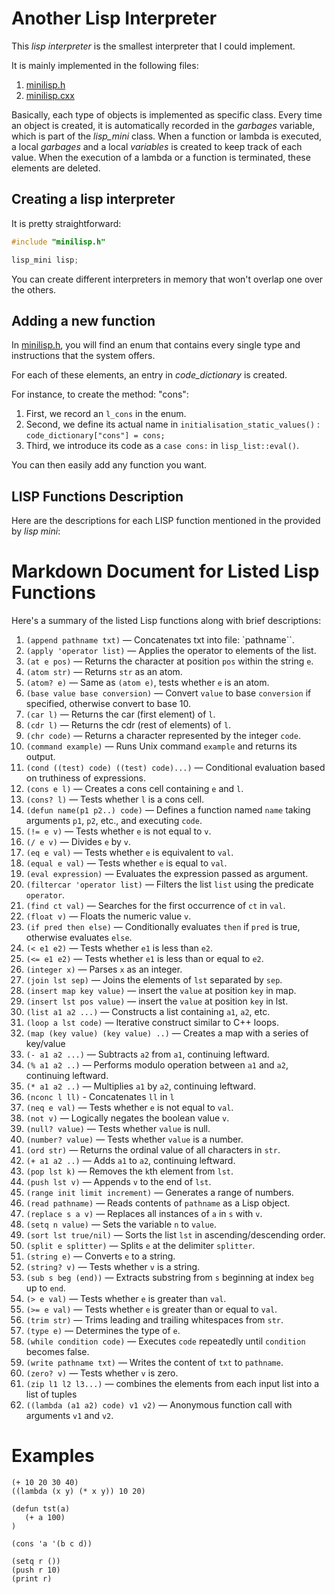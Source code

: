 # Another Lisp Interpreter

This _lisp interpreter_ is the smallest interpreter that I could implement.

It is mainly implemented in the following files:

1. [minilisp.h](https://github.com/naver/lispe/tree/master/editor/include/minilisp.h)
1. [minilisp.cxx](https://github.com/naver/lispe/tree/master/editor/src/minilisp.cxx)

Basically, each type of objects is implemented as specific class.
Every time an object is created, it is automatically recorded in the _garbages_ variable, which is part of the *lisp_mini* class.
When a function or lambda is executed, a local _garbages_ and a local _variables_ is created to keep track of each value.
When the execution of a lambda or a function is terminated, these elements are deleted.

## Creating a lisp interpreter

It is pretty straightforward:

```C++
#include "minilisp.h"

lisp_mini lisp;
```

You can create different interpreters in memory that won't overlap one over the others.

## Adding a new function

In [minilisp.h](https://github.com/naver/lispe/tree/master/editor/include/minilisp.h), you will find an enum that contains every single type and instructions that the system offers.

For each of these elements, an entry in *code_dictionary* is created.

For instance, to create the method: "cons":

1. First, we record an `l_cons` in the enum.
1. Second, we define its actual name in `initialisation_static_values()` : `code_dictionary["cons"] = cons;`
1. Third, we introduce its code as a `case cons:` in `lisp_list::eval()`.

You can then easily add any function you want.

## LISP Functions Description

Here are the descriptions for each LISP function mentioned in the provided by _lisp mini_:

# Markdown Document for Listed Lisp Functions

Here's a summary of the listed Lisp functions along with brief descriptions:

1. `(append pathname txt)` — Concatenates txt into file: `pathname``.
2. `(apply 'operator list)` — Applies the operator to elements of the list.
3. `(at e pos)` — Returns the character at position `pos` within the string `e`.
4. `(atom str)` — Returns `str` as an atom.
5. `(atom? e)` — Same as `(atom e)`, tests whether `e` is an atom.
6. `(base value base conversion)` — Convert `value` to base `conversion` if specified, otherwise convert to base 10.
7. `(car l)` — Returns the car (first element) of  `l`.
8. `(cdr l)` — Returns the cdr (rest of elements) of  `l`.
9. `(chr code)` — Returns a character represented by the integer `code`.
10. `(command example)` — Runs Unix command `example` and returns its output.
11. `(cond ((test) code) ((test) code)...)` — Conditional evaluation based on truthiness of expressions.
12. `(cons e l)` — Creates a cons cell containing `e` and `l`.
13. `(cons? l)` — Tests whether `l` is a cons cell.
14. `(defun name(p1 p2..) code)` — Defines a function named `name` taking arguments `p1`, `p2`, etc., and executing `code`.
15. `(!= e v)` — Tests whether `e` is not equal to `v`.
16. `(/ e v)` — Divides `e` by `v`.
17. `(eq e val)` — Tests whether `e` is equivalent to `val`.
18. `(equal e val)` — Tests whether `e` is equal to `val`.
19. `(eval expression)` — Evaluates the expression passed as argument.
20. `(filtercar 'operator list)` — Filters the list `list` using the predicate `operator`.
21. `(find ct val)` — Searches for the first occurrence of `ct` in `val`.
22. `(float v)` — Floats the numeric value `v`.
23. `(if pred then else)` — Conditionally evaluates `then` if `pred` is true, otherwise evaluates `else`.
24. `(< e1 e2)` — Tests whether `e1` is less than `e2`.
25. `(<= e1 e2)` — Tests whether `e1` is less than or equal to `e2`.
26. `(integer x)` — Parses `x` as an integer.
27. `(join lst sep)` — Joins the elements of `lst` separated by `sep`.
28. `(insert map key value)` — insert the `value` at position `key` in map.
29. `(insert lst pos value)` — insert the `value` at position `key` in lst.
29. `(list a1 a2 ...)` — Constructs a list containing `a1`, `a2`, etc.
30. `(loop a lst code)` — Iterative construct similar to C++ loops.
31. `(map (key value) (key value) ..)` — Creates a map with a series of key/value
32. `(- a1 a2 ...)` — Subtracts `a2` from `a1`, continuing leftward.
33. `(% a1 a2 ..)` — Performs modulo operation between `a1` and `a2`, continuing leftward.
34. `(* a1 a2 ..)` — Multiplies `a1` by `a2`, continuing leftward.
34. `(nconc l ll)` - Concatenates `ll` in `l`
35. `(neq e val)` — Tests whether `e` is not equal to `val`.
36. `(not v)` — Logically negates the boolean value `v`.
37. `(null? value)` — Tests whether `value` is null.
38. `(number? value)` — Tests whether `value` is a number.
39. `(ord str)` — Returns the ordinal value of all characters in `str`.
40. `(+ a1 a2 ..)` — Adds `a1` to `a2`, continuing leftward.
41. `(pop lst k)` — Removes the `k`th element from `lst`.
42. `(push lst v)` — Appends `v` to the end of `lst`.
43. `(range init limit increment)` — Generates a range of numbers.
44. `(read pathname)` — Reads contents of `pathname` as a Lisp object.
45. `(replace s a v)` — Replaces all instances of `a` in `s` with `v`.
46. `(setq n value)` — Sets the variable `n` to `value`.
47. `(sort lst true/nil)` — Sorts the list `lst` in ascending/descending order.
48. `(split e splitter)` — Splits `e` at the delimiter `splitter`.
49. `(string e)` — Converts `e` to a string.
50. `(string? v)` — Tests whether `v` is a string.
51. `(sub s beg (end))` — Extracts substring from `s` beginning at index `beg` up to `end`.
52. `(> e val)` — Tests whether `e` is greater than `val`.
53. `(>= e val)` — Tests whether `e` is greater than or equal to `val`.
54. `(trim str)` — Trims leading and trailing whitespaces from `str`.
55. `(type e)` — Determines the type of `e`.
56. `(while condition code)` — Executes `code` repeatedly until `condition` becomes false.
57. `(write pathname txt)` — Writes the content of `txt` to `pathname`.
58. `(zero? v)` — Tests whether `v` is zero.
58. `(zip l1 l2 l3...)` — combines the elements from each input list into a list of tuples
59. `((lambda (a1 a2) code) v1 v2)` — Anonymous function call with arguments `v1` and `v2`.


# Examples

```Lisp
(+ 10 20 30 40)
((lambda (x y) (* x y)) 10 20)

(defun tst(a)
   (+ a 100)
)

(cons 'a '(b c d))

(setq r ())
(push r 10)
(print r)
```

